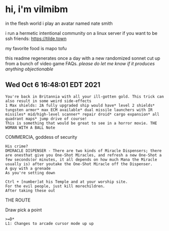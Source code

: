 # hi, i'm vilmibm

in the flesh world i play an avatar named nate smith

i run a hermetic intentional community on a linux server if you want to be ssh friends: https://tilde.town

my favorite food is mapo tofu

this readme regenerates once a day with a new randomized sonnet cut up from a bunch of video game FAQs.
_please do let me know if it produces anything objectionable_

## Wed Oct  6 16:48:01 EDT 2021

    You're back in Britannia with all your ill-gotten gold. This trick can also result in some weird side-effects
    1 Max shields: 2A fully upgraded ship would have* level 2 shields* tungsten armor* max ECM available* dual missile launchers with IR missiles* mid/high-level scanner* repair droid* cargo expansion* all quadrant maps* jump drive of course!
    This is something that would be great to see in a horror movie. THE WOMAN WITH A BALL Note
      COMMERCIA, goddess of security
    
    His crime?
    DMIRACLE DISPENSER - There are two kinds of Miracle Dispensers; there are onesthat give you One-Shot Miracles, and refresh a new One-Shot a few seconds(or minutes, it all depends on how much Mana the Miracle usually is) after youtake the One-Shot Miracle off the Dispenser.
    A guy with a grenade
    As you're setting down
    
    Ctrl + [number]at his Temple and at your worship site.
    For the evil people, just kill morechildren.
    After taking these out
      THE ROUTE  Draw pick a point
    
    >=D*
    L1: Changes to arcade cursor mode up up
